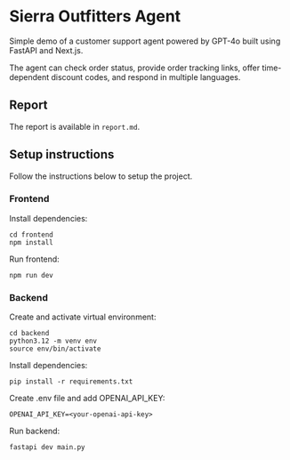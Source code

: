# Sierra Outfitters Agent

Simple demo of a customer support agent powered by GPT-4o built using FastAPI and Next.js.

The agent can check order status, provide order tracking links, offer time-dependent discount codes, and respond in multiple languages.

## Report

The report is available in `report.md`.

## Setup instructions

Follow the instructions below to setup the project.

### Frontend

Install dependencies:

```
cd frontend
npm install
```

Run frontend:

```
npm run dev
```

### Backend

Create and activate virtual environment:

```
cd backend
python3.12 -m venv env
source env/bin/activate
```

Install dependencies:

```
pip install -r requirements.txt
```

Create .env file and add OPENAI_API_KEY:

```
OPENAI_API_KEY=<your-openai-api-key>
```

Run backend:

```
fastapi dev main.py
```
